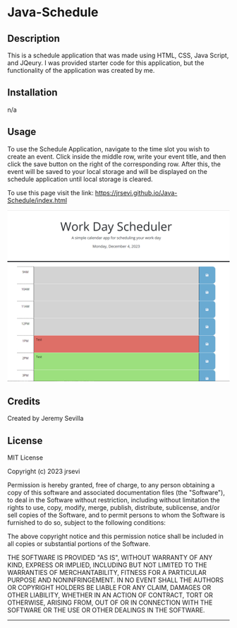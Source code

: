 # Java-Schedule

## Description

This is a schedule application that was made using HTML, CSS, Java Script, and JQeury.
I was provided starter code for this application, but the functionality of the application was created by me.
## Installation

n/a

## Usage
To use the Schedule Application, navigate to the time slot you wish to create an event. Click inside the middle row, write your event title, and then click the save button on the right of the corresponding row. After this, the event will be saved to your local storage and will be displayed on the schedule application until local storage is cleared.

To use this page visit the link: https://jrsevi.github.io/Java-Schedule/index.html

![Webpage Screenshot](./Assets/Screenshot%202023-12-04%20134602.png)

## Credits

Created by Jeremy Sevilla

## License

MIT License

Copyright (c) 2023 jrsevi

Permission is hereby granted, free of charge, to any person obtaining a copy of this software and associated documentation files (the "Software"), to deal in the Software without restriction, including without limitation the rights to use, copy, modify, merge, publish, distribute, sublicense, and/or sell copies of the Software, and to permit persons to whom the Software is furnished to do so, subject to the following conditions:

The above copyright notice and this permission notice shall be included in all copies or substantial portions of the Software.

THE SOFTWARE IS PROVIDED "AS IS", WITHOUT WARRANTY OF ANY KIND, EXPRESS OR IMPLIED, INCLUDING BUT NOT LIMITED TO THE WARRANTIES OF MERCHANTABILITY, FITNESS FOR A PARTICULAR PURPOSE AND NONINFRINGEMENT. IN NO EVENT SHALL THE AUTHORS OR COPYRIGHT HOLDERS BE LIABLE FOR ANY CLAIM, DAMAGES OR OTHER LIABILITY, WHETHER IN AN ACTION OF CONTRACT, TORT OR OTHERWISE, ARISING FROM, OUT OF OR IN CONNECTION WITH THE SOFTWARE OR THE USE OR OTHER DEALINGS IN THE SOFTWARE.

---
